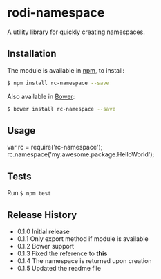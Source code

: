 # rodi-namespace

A utility library for quickly creating namespaces.

## Installation

The module is available in [npm](https://www.npmjs.com/package/simple-namespace), to install: 
```bash
$ npm install rc-namespace --save
```
Also available in [Bower](http://bower.io/):
```bash
$ bower install rc-namespace --save
```  

## Usage

  var rc = require('rc-namespace');
  rc.namespace('my.awesome.package.HelloWorld');

## Tests

  Run ```$ npm test```

## Release History

* 0.1.0 Initial release
* 0.1.1 Only export method if module is available
* 0.1.2 Bower support
* 0.1.3 Fixed the reference to **this**
* 0.1.4 The namespace is returned upon creation
* 0.1.5 Updated the readme file
